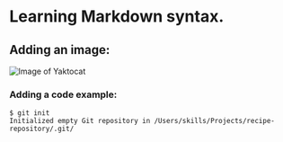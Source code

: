 # Learning Markdown syntax.

## Adding an image:

![Image of Yaktocat](https://octodex.github.com/images/yaktocat.png)

### Adding a code example:
```
$ git init
Initialized empty Git repository in /Users/skills/Projects/recipe-repository/.git/
```

